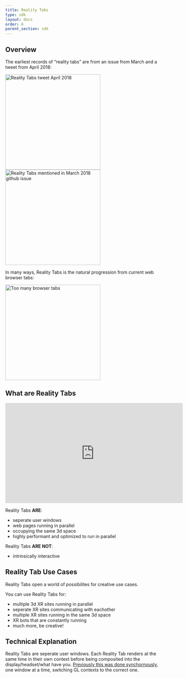 ```yaml
---
title: Reality Tabs
type: sdk
layout: docs
order: 6
parent_section: sdk
---
```


## Overview

The earliest records of “reality tabs” are from an issue from March and a tweet from April 2018:

<a href="https://twitter.com/webmixedreality/status/991035161797058560"><img style="display: block !important" src="https://i.imgur.com/2549u5A.png" width=auto, height=300 alt="Reality Tabs tweet April 2018"/></a>
<a href="https://github.com/exokitxr/exokit/issues/8"><img style="display: block !important" src="https://i.imgur.com/qaeyEKu.png" width=auto, height=300 alt="Reality Tabs mentioned in March 2018 github issue"/></a>

In many ways, Reality Tabs is the natural progression from current web browser tabs:

<img style="display: block !important" src="https://i.imgur.com/4FS6fC8.jpg" width=auto, height=300 alt="Too many browser tabs"/>


## What are Reality Tabs

<iframe width="560" height="315" src="https://www.youtube.com/embed/cd_DEwCDF6U" frameborder="0" allow="accelerometer; autoplay; encrypted-media; gyroscope; picture-in-picture" allowfullscreen></iframe>

Reality Tabs **ARE**:  
* seperate user windows   
* web pages running in parallel   
* occupying the same 3d space   
* highly performant and optimized to run in parallel   


Reality Tabs **ARE NOT**:  
* intrinsically interactive   


## Reality Tab Use Cases

Reality Tabs open a world of possibilites for creative use cases.

You can use Reality Tabs for:  
* multiple 3d XR sites running in parallel   
* seperate XR sites communicating with eachother  
* multiple XR sites running in the same 3d space   
* XR bots that are constantly running  
* much more, be creative!  


## Technical Explanation

Reality Tabs are seperate user windows. Each Reality Tab renders at the same time in their own context before being composited into the display/headset/what have you. [Previously this was done synchornously](https://github.com/exokitxr/exokit/pull/760), one window at a time, switching GL contexts to the correct one.
